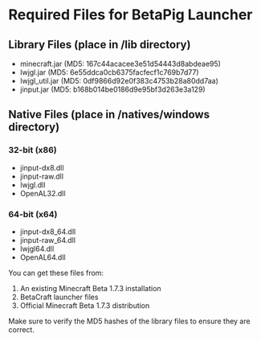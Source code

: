 # Required Files for BetaPig Launcher

## Library Files (place in /lib directory)
- minecraft.jar (MD5: 167c44acacee3e51d54443d8abdeae95)
- lwjgl.jar (MD5: 6e55ddca0cb6375facfecf1c769b7d77)
- lwjgl_util.jar (MD5: 0df9866d92e0f383c4753b28a80dd7aa)
- jinput.jar (MD5: b168b014be0186d9e95bf3d263e3a129)

## Native Files (place in /natives/windows directory)

### 32-bit (x86)
- jinput-dx8.dll
- jinput-raw.dll
- lwjgl.dll
- OpenAL32.dll

### 64-bit (x64)
- jinput-dx8_64.dll
- jinput-raw_64.dll
- lwjgl64.dll
- OpenAL64.dll

You can get these files from:
1. An existing Minecraft Beta 1.7.3 installation
2. BetaCraft launcher files
3. Official Minecraft Beta 1.7.3 distribution

Make sure to verify the MD5 hashes of the library files to ensure they are correct.
